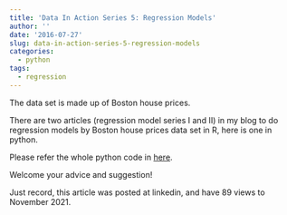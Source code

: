 ```yaml
---
title: 'Data In Action Series 5: Regression Models'
author: ''
date: '2016-07-27'
slug: data-in-action-series-5-regression-models
categories:
  - python
tags:
  - regression
---
```


The data set is made up of Boston house prices.

There are two articles (regression model series I and II) in my blog to do regression models by Boston house prices data set in R, here is one in python.

Please refer the whole python code in [here](https://nbviewer.org/github/yishi/Data-In-Action-Series-in-Python/blob/master/data_in_action_series_5.ipynb).

Welcome your advice and suggestion!

Just record, this article was posted at linkedin, and have 89 views to November 2021.
